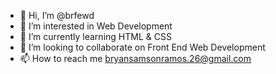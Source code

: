 - 👋 Hi, I’m @brfewd
- 👀 I’m interested in Web Development
- 🌱 I’m currently learning HTML & CSS
- 💞️ I’m looking to collaborate on Front End Web Development
- 📫 How to reach me bryansamsonramos.26@gmail.com

<!---
brfewd/brfewd is a ✨ special ✨ repository because its `README.md` (this file) appears on your GitHub profile.
You can click the Preview link to take a look at your changes.
--->
